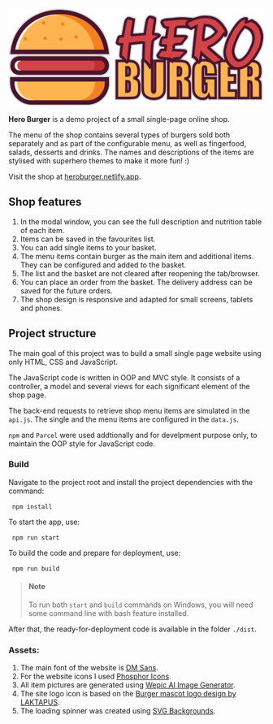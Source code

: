 ![Hero Burger logo](/img/hero-burger-logo.png "Hero Burger logo")

**Hero Burger** is a demo project of a small single-page online shop.

The menu of the shop contains several types of burgers sold both separately and as part of the configurable menu, as well as fingerfood, salads, desserts and drinks. The names and descriptions of the items are stylised with superhero themes to make it more fun! :)

Visit the shop at [heroburger.netlify.app](https://heroburger.netlify.app/).

## Shop features

1. In the modal window, you can see the full description and nutrition table of each item.
2. Items can be saved in the favourites list.
3. You can add single items to your basket.
4. The menu items contain burger as the main item and additional items. They can be configured and added to the basket.
5. The list and the basket are not cleared after reopening the tab/browser.
6. You can place an order from the basket. The delivery address can be saved for the future orders.
7. The shop design is responsive and adapted for small screens, tablets and phones.

## Project structure

The main goal of this project was to build a small single page website using only HTML, CSS and JavaScript.

The JavaScript code is written in OOP and MVC style. It consists of a controller, a model and several views for each significant element of the shop page.

The back-end requests to retrieve shop menu items are simulated in the `api.js`. The single and the menu items are configured in the `data.js`.

`npm` and `Parcel` were used addtionally and for develpment purpose only, to maintain the OOP style for JavaScript code.

### Build
Navigate to the project root and install the project dependencies with the command:

```
 npm install
```

To start the app, use:

```
 npm run start
```

To build the code and prepare for deployment, use:

```
 npm run build
```

> #### Note
> To run both `start` and `build` commands on Windows, you will need some command line with bash feature installed.

After that, the ready-for-deployment code is available in the folder `./dist`.

### Assets:

1. The main font of the website is [DM Sans](https://fonts.google.com/specimen/DM+Sans).
2. For the website icons I used [Phosphor Icons](https://phosphoricons.com).
3. All item pictures are generated using [Wepic AI Image Generator](https://wepik.com/ai).
4. The site logo icon is based on the [Burger mascot logo design by LAKTAPUS](https://www.freepik.com/free-vector/burger-mascot-logo-design_69439182.htm).
5. The loading spinner was created using [SVG Backgrounds](https://www.svgbackgrounds.com/elements/animated-svg-preloaders).
